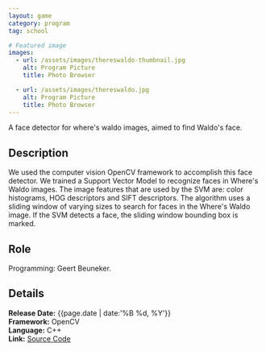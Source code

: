 ```yaml
---
layout: game
category: program
tag: school

# Featured image
images:
  - url: /assets/images/thereswaldo-thumbnail.jpg
    alt: Program Picture
    title: Photo Browser

  - url: /assets/images/thereswaldo.jpg
    alt: Program Picture
    title: Photo Browser
---
```


A face detector for where's waldo images, aimed to find Waldo's face.
<!--content-->

## Description
We used the computer vision OpenCV framework to accomplish this face detector. We trained a Support Vector Model to recognize faces in Where's Waldo images. The image features that are used by the SVM are: color histograms, HOG descriptors and SIFT descriptors. The algorithm uses a sliding window of varying sizes to search for faces in the Where's Waldo image. If the SVM detects a face, the sliding window bounding box is marked.

## Role
Programming: Geert Beuneker.  

## Details
**Release Date:** {{page.date | date:'%B %d, %Y'}}  
**Framework:** OpenCV  
**Language:** C++  
**Link:** [Source Code](https://drive.google.com/uc?export=download&id=0B-BSZRLf8PuDLTRIN2tEV0ppM2s)  
